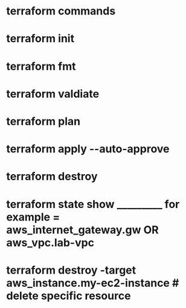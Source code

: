 # terraform commands #



# terraform init 
# terraform fmt
# terraform valdiate
# terraform plan
# terraform apply --auto-approve
# terraform destroy
# terraform state show _________ for example = aws_internet_gateway.gw OR aws_vpc.lab-vpc
# terraform destroy -target aws_instance.my-ec2-instance  # delete specific resource


